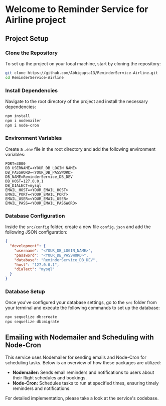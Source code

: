 # Welcome to Reminder Service for Airline project

## Project Setup

### Clone the Repository
To set up the project on your local machine, start by cloning the repository:

```bash
git clone https://github.com/Abhigupta13/ReminderService-Airline.git
cd ReminderService-Airline
```

### Install Dependencies
Navigate to the root directory of the project and install the necessary dependencies:

```bash
npm install
npm i nodemailer
npm i node-cron
```

### Environment Variables
Create a `.env` file in the root directory and add the following environment variables:

```env
PORT=3000
DB_USERNAME=<YOUR_DB_LOGIN_NAME>
DB_PASSWORD=<YOUR_DB_PASSWORD>
DB_NAME=ReminderService_DB_DEV
DB_HOST=127.0.0.1
DB_DIALECT=mysql
EMAIL_HOST=<YOUR_EMAIL_HOST>
EMAIL_PORT=<YOUR_EMAIL_PORT>
EMAIL_USER=<YOUR_EMAIL_USER>
EMAIL_PASS=<YOUR_EMAIL_PASSWORD>
```

### Database Configuration
Inside the `src/config` folder, create a new file `config.json` and add the following JSON configuration:

```json
{
  "development": {
    "username": "<YOUR_DB_LOGIN_NAME>",
    "password": "<YOUR_DB_PASSWORD>",
    "database": "ReminderService_DB_DEV",
    "host": "127.0.0.1",
    "dialect": "mysql"
  }
}
```

### Database Setup
Once you've configured your database settings, go to the `src` folder from your terminal and execute the following commands to set up the database:

```bash
npx sequelize db:create
npx sequelize db:migrate
```

## Emailing with Nodemailer and Scheduling with Node-Cron
This service uses Nodemailer for sending emails and Node-Cron for scheduling tasks. Below is an overview of how these packages are utilized:

- **Nodemailer:** Sends email reminders and notifications to users about their flight schedules and bookings.
- **Node-Cron:** Schedules tasks to run at specified times, ensuring timely reminders and notifications.

For detailed implementation, please take a look at the service's codebase.
